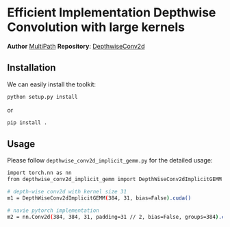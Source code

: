 # Efficient Implementation Depthwise Convolution with large kernels

**Author** [MultiPath](https://github.com/MultiPath)
**Repository**: [DepthwiseConv2d](https://github.com/MultiPath/DepthwiseConv2d/tree/main)

## Installation
We can easily install the toolkit:
```bash
python setup.py install
```
or
```bash
pip install .
```

## Usage
Please follow ``depthwise_conv2d_implicit_gemm.py`` for the detailed usage:
```bash
import torch.nn as nn
from depthwise_conv2d_implicit_gemm import DepthWiseConv2dImplicitGEMM

# depth-wise conv2d with kernel size 31
m1 = DepthWiseConv2dImplicitGEMM(384, 31, bias=False).cuda()

# navie pytorch implementation
m2 = nn.Conv2d(384, 384, 31, padding=31 // 2, bias=False, groups=384).cuda()
```
